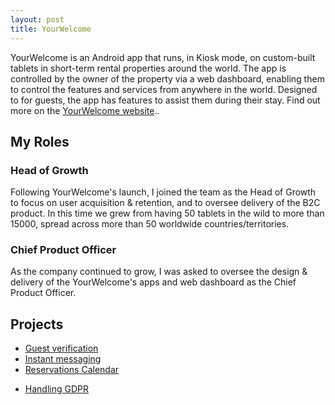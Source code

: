 ```yaml
---
layout: post
title: YourWelcome
---
```


YourWelcome is an Android app that runs, in Kiosk mode, on custom-built tablets in short-term rental properties around the world. The app is controlled by the owner of the property via a web dashboard, enabling them to control the features and services from anywhere in the world. Designed to for guests, the app has features to assist them during their stay. Find out more on the <a href="http://www.yourwelcome.com" target="_blank">YourWelcome website</a>..

## My Roles
### Head of Growth
Following YourWelcome's launch, I joined the team as the Head of Growth to focus on user acquisition & retention, and to oversee delivery of the B2C product. In this time we grew from having 50 tablets in the wild to more than 15000, spread across more than 50 worldwide countries/territories. 
### Chief Product Officer
As the company continued to grow, I was asked to oversee the design & delivery of the YourWelcome's apps and web dashboard as the Chief Product Officer.

## Projects

* [Guest verification](guest_verification)
* [Instant messaging](instant_messaging)
* [Reservations Calendar](reservation_calendar)
<!-- * Languages -->
* [Handling GDPR](gdpr)